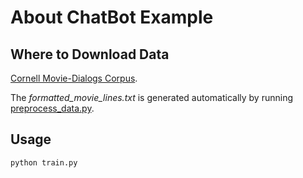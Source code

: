 # About ChatBot Example

## Where to Download Data

[Cornell Movie-Dialogs Corpus](https://www.cs.cornell.edu/~cristian/Cornell_Movie-Dialogs_Corpus.html).

The *formatted_movie_lines.txt* is generated automatically by running [preprocess_data.py](./preprocess_data.py).

## Usage

```shell
python train.py
```